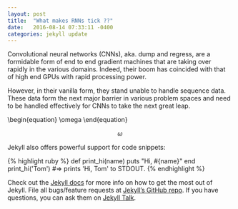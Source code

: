 ```yaml
---
layout: post
title:  "What makes RNNs tick ??"
date:   2016-08-14 07:33:11 -0400
categories: jekyll update
---
```

Convolutional neural networks (CNNs), aka. dump and regress, are a formidable form of end to end gradient machines that are taking over rapidly in the various domains. 
Indeed, their boom has coincided with that of high end GPUs with rapid processing power.
 
However, in their vanilla form, they stand unable to handle sequence data. These data form the next major barrier in various problem spaces and need to be handled effectively for CNNs to take the next great leap.

\begin{equation}
\omega
\end{equation}

$$\omega$$

Jekyll also offers powerful support for code snippets:

{% highlight ruby %}
def print_hi(name)
  puts "Hi, #{name}"
end
print_hi('Tom')
#=> prints 'Hi, Tom' to STDOUT.
{% endhighlight %}

Check out the [Jekyll docs][jekyll-docs] for more info on how to get the most out of Jekyll. File all bugs/feature requests at [Jekyll’s GitHub repo][jekyll-gh]. If you have questions, you can ask them on [Jekyll Talk][jekyll-talk].

[jekyll-docs]: http://jekyllrb.com/docs/home
[jekyll-gh]:   https://github.com/jekyll/jekyll
[jekyll-talk]: https://talk.jekyllrb.com/
